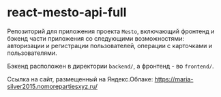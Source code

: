 # react-mesto-api-full
Репозиторий для приложения проекта `Mesto`, включающий фронтенд и бэкенд части приложения со следующими возможностями: авторизации и регистрации пользователей, операции с карточками и пользователями.

Бэкенд расположен в директории `backend/`, а фронтенд - во `frontend/`.

Ссылка на сайт, размещенный на Яндекс.Облаке:
https://maria-silver2015.nomorepartiesxyz.ru/


